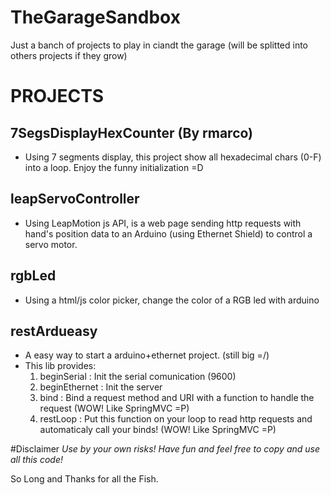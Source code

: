 TheGarageSandbox
================

Just a banch of projects to play in ciandt the garage (will be splitted into others projects if they grow)

# PROJECTS
 
## 7SegsDisplayHexCounter (By rmarco)
- Using 7 segments display, this project show all hexadecimal chars (0-F) into a loop. Enjoy the funny initialization =D
 
## leapServoController
- Using LeapMotion js API, is a web page sending http requests with hand's position data to an Arduino (using Ethernet Shield) to control a servo motor.
 
## rgbLed
- Using a html/js color picker, change the color of a RGB led with arduino
 
## restArdueasy
- A easy way to start a arduino+ethernet project. (still big =/)
- This lib provides:
  1. beginSerial : Init the serial comunication (9600) 
  2. beginEthernet : Init the server
  3. bind : Bind a request method and URI with a function to handle the request (WOW! Like SpringMVC =P)
  4. restLoop : Put this function on your loop to read http requests and automaticaly call your binds! (WOW! Like SpringMVC =P)
 
 
#Disclaimer
*Use by your own risks! Have fun and feel free to copy and use all this code!*
 
So Long and Thanks for all the Fish.